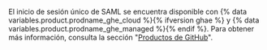 El inicio de sesión único de SAML se encuentra disponible con {% data variables.product.prodname_ghe_cloud %}{% ifversion ghae %} y {% data variables.product.prodname_ghe_managed %}{% endif %}. Para obtener más información, consulta la sección "[Productos de GitHub](/articles/githubs-products)".
